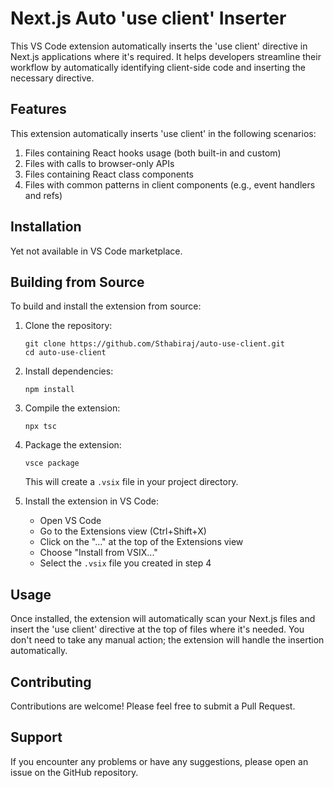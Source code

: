 # Next.js Auto 'use client' Inserter

This VS Code extension automatically inserts the 'use client' directive in Next.js applications where it's required. It helps developers streamline their workflow by automatically identifying client-side code and inserting the necessary directive.

## Features

This extension automatically inserts 'use client' in the following scenarios:

1. Files containing React hooks usage (both built-in and custom)
2. Files with calls to browser-only APIs
3. Files containing React class components
4. Files with common patterns in client components (e.g., event handlers and refs)

## Installation

Yet not available in VS Code marketplace.

## Building from Source

To build and install the extension from source:

1. Clone the repository:

   ```
   git clone https://github.com/Sthabiraj/auto-use-client.git
   cd auto-use-client
   ```

2. Install dependencies:

   ```
   npm install
   ```

3. Compile the extension:

   ```
   npx tsc
   ```

4. Package the extension:

   ```
   vsce package
   ```

   This will create a `.vsix` file in your project directory.

5. Install the extension in VS Code:
   - Open VS Code
   - Go to the Extensions view (Ctrl+Shift+X)
   - Click on the "..." at the top of the Extensions view
   - Choose "Install from VSIX..."
   - Select the `.vsix` file you created in step 4

## Usage

Once installed, the extension will automatically scan your Next.js files and insert the 'use client' directive at the top of files where it's needed. You don't need to take any manual action; the extension will handle the insertion automatically.

## Contributing

Contributions are welcome! Please feel free to submit a Pull Request.

## Support

If you encounter any problems or have any suggestions, please open an issue on the GitHub repository.
